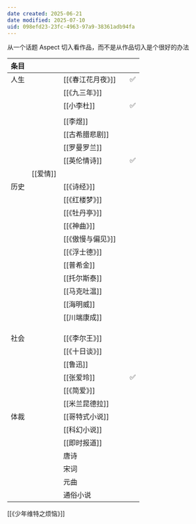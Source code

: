 ```yaml
---
date created: 2025-06-21
date modified: 2025-07-10
uid: 098efd23-23fc-4963-97a9-38361adb94fa
---
```


从一个话题 Aspect 切入看作品，而不是从作品切入是个很好的办法

| 条目  |        |             |     |     |
|:-- |:----- | ----------- |:-- | --- |
| 人生  |        | [[《春江花月夜》]] |     | ✅   |
|     |        | [[《九三年》]]   |     |     |
|     |        | [[小李杜]]     |     | ✅   |
|     |        |             |     |     |
|     |        | [[李煜]]      |     |     |
|     |        | [[古希腊悲剧]]   |     |     |
|     |        | [[罗曼罗兰]]    |     |     |
|     |        | [[英伦情诗]]    |     | ✅   |
|     | [[爱情]] |             |     |     |
| 历史  |        | [[《诗经》]]    |     |     |
|     |        | [[《红楼梦》]]   |     |     |
|     |        | [[《牡丹亭》]]   |     |     |
|     |        | [[《神曲》]]    |     |     |
|     |        | [[《傲慢与偏见》]] |     |     |
|     |        | [[《浮士德》]]   |     |     |
|     |        | [[普希金]]     |     |     |
|     |        | [[托尔斯泰]]    |     |     |
|     |        | [[马克吐温]]    |     |     |
|     |        | [[海明威]]     |     |     |
|     |        | [[川端康成]]    |     |     |
|     |        |             |     |     |
|     |        |             |     |     |
|     |        |             |     |     |
| 社会  |        | [[《李尔王》]]   |     |     |
|     |        | [[《十日谈》]]   |     |     |
|     |        | [[鲁迅]]      |     |     |
|     |        | [[张爱玲]]     |     | ✅   |
|     |        | [[《简爱》]]    |     |     |
|     |        | [[米兰昆德拉]]   |     |     |
| 体裁  |        | [[哥特式小说]]   |     |     |
|     |        | [[科幻小说]]    |     |     |
|     |        | [[即时报道]]    |     |     |
|     |        | 唐诗          |     |     |
|     |        | 宋词          |     |     |
|     |        | 元曲          |     |     |
|     |        | 通俗小说        |     |     |

[[《少年维特之烦恼》]]
